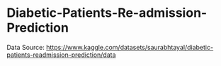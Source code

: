 # Diabetic-Patients-Re-admission-Prediction

Data Source: https://www.kaggle.com/datasets/saurabhtayal/diabetic-patients-readmission-prediction/data
